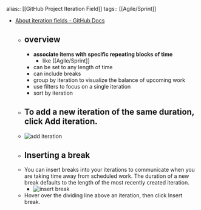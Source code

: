 alias:: [[GitHub Project Iteration Field]]
tags:: [[Agile/Sprint]]

- [About iteration fields - GitHub Docs](https://docs.github.com/en/issues/planning-and-tracking-with-projects/understanding-fields/about-iteration-fields)
	- ## overview
		- **associate items with specific repeating blocks of time**
			- like [[Agile/Sprint]]
		- can be set to any length of time
		- can include breaks
		- group by iteration to visualize the balance of upcoming work
		- use filters to focus on a single iteration
		- sort by iteration
	- ## To add a new iteration of the same duration, click Add iteration.
	- ![add iteration](https://docs.github.com/assets/cb-17133/mw-1440/images/help/projects-v2/add-iteration.webp)
	- ## Inserting a break
	- You can insert breaks into your iterations to communicate when you are taking time away from scheduled work. The duration of a new break defaults to the length of the most recently created iteration.
		- ![insert break](https://docs.github.com/assets/cb-36151/mw-1440/images/help/issues/iteration-insert-break.webp)
	- Hover over the dividing line above an iteration, then click Insert break.